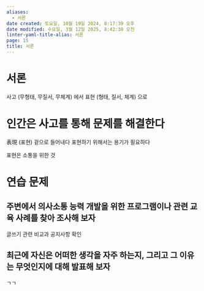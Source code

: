 ```yaml
---
aliases:
  - 서론
date created: 토요일, 10월 19일 2024, 8:17:39 오후
date modified: 수요일, 3월 12일 2025, 8:42:38 오전
linter-yaml-title-alias: 서론
page: 15
title: 서론
---
```


# 서론

사고 (무형태, 무질서, 무체계) 에서
표현 (형태, 질서, 체계) 으로

# 인간은 사고를 통해 문제를 해결한다

表現 (표현) 겉으로 들어내다
표현하기 위해서는 용기가 필요하다

표현은 소통을 위한 것

# 연습 문제

## 주변에서 의사소통 능력 개발을 위한 프로그램이나 관련 교육 사례를 찾아 조사해 보자

글쓰기 관련 비교과
공지사항 확인

## 최근에 자신은 어떠한 생각을 자주 하는지, 그리고 그 이유는 무엇인지에 대해 발표해 보자

ㄱㄱ
